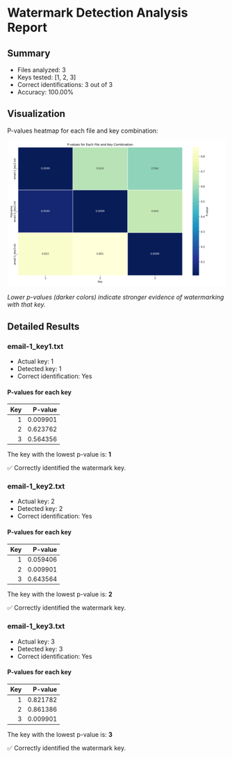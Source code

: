 # Watermark Detection Analysis Report

## Summary

- Files analyzed: 3
- Keys tested: [1, 2, 3]
- Correct identifications: 3 out of 3
- Accuracy: 100.00%

## Visualization

P-values heatmap for each file and key combination:

![P-values Heatmap](images\heatmap.png)

*Lower p-values (darker colors) indicate stronger evidence of watermarking with that key.*

## Detailed Results

### email-1_key1.txt

- Actual key: 1
- Detected key: 1
- Correct identification: Yes

#### P-values for each key

|   Key |   P-value |
|------:|----------:|
|     1 |  0.009901 |
|     2 |  0.623762 |
|     3 |  0.564356 |

The key with the lowest p-value is: **1**

✅ Correctly identified the watermark key.

### email-1_key2.txt

- Actual key: 2
- Detected key: 2
- Correct identification: Yes

#### P-values for each key

|   Key |   P-value |
|------:|----------:|
|     1 |  0.059406 |
|     2 |  0.009901 |
|     3 |  0.643564 |

The key with the lowest p-value is: **2**

✅ Correctly identified the watermark key.

### email-1_key3.txt

- Actual key: 3
- Detected key: 3
- Correct identification: Yes

#### P-values for each key

|   Key |   P-value |
|------:|----------:|
|     1 |  0.821782 |
|     2 |  0.861386 |
|     3 |  0.009901 |

The key with the lowest p-value is: **3**

✅ Correctly identified the watermark key.

